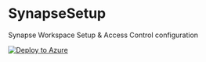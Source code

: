 # SynapseSetup
Synapse Workspace Setup &amp; Access Control configuration

[![Deploy to Azure](https://aka.ms/deploytoazurebutton)](https://portal.azure.com/#create/Microsoft.Template/uri/https%3A%2F%2Fraw.githubusercontent.com%2Falschroe%2FSynapseSetup%2Fmain%2Fazuredeploy%2Fazuredeploy.json)
